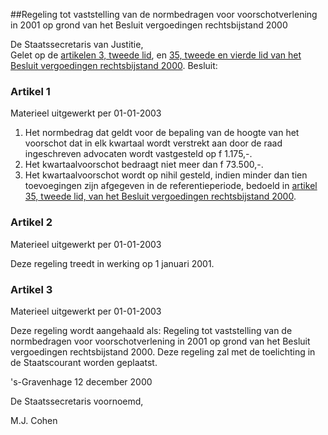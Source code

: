 <meta http-equiv='Content-Type' content='text/html; charset=utf-8' />

##Regeling tot vaststelling van de normbedragen voor voorschotverlening in 2001 op grond van het Besluit vergoedingen rechtsbijstand 2000

De Staatssecretaris van Justitie,  
Gelet op de [artikelen 3, tweede lid](../../../../../../../../../../../../AMvB/besluit/vergoedingen/rechtsbijstand/2000/BWBR0011018/README.md), en [35, tweede en vierde lid van het Besluit vergoedingen rechtsbijstand 2000](../../../../../../../../../../../../AMvB/besluit/vergoedingen/rechtsbijstand/2000/BWBR0011018/README.md).
Besluit:     

### Artikel  1  
Materieel uitgewerkt per 01-01-2003 

1.  Het normbedrag dat geldt voor de bepaling van de hoogte van het voorschot dat in elk kwartaal wordt verstrekt aan door de raad ingeschreven advocaten wordt vastgesteld op f 1.175,-.   
2.  Het kwartaalvoorschot bedraagt niet meer dan f 73.500,-.   
3.  Het kwartaalvoorschot wordt op nihil gesteld, indien minder dan tien toevoegingen zijn afgegeven in de referentieperiode, bedoeld in [artikel 35, tweede lid, van het Besluit vergoedingen rechtsbijstand 2000](../../../../../../../../../../../../AMvB/besluit/vergoedingen/rechtsbijstand/2000/BWBR0011018/README.md).   

### Artikel  2  
Materieel uitgewerkt per 01-01-2003 

Deze regeling treedt in werking op 1 januari 2001.  

### Artikel  3  
Materieel uitgewerkt per 01-01-2003 

Deze regeling wordt aangehaald als: Regeling tot vaststelling van de normbedragen voor voorschotverlening in 2001 op grond van het Besluit vergoedingen rechtsbijstand 2000. Deze regeling zal met de toelichting in de Staatscourant worden geplaatst. 

's-Gravenhage 
12 december 2000    

De 
Staatssecretaris voornoemd,

M.J. Cohen      
